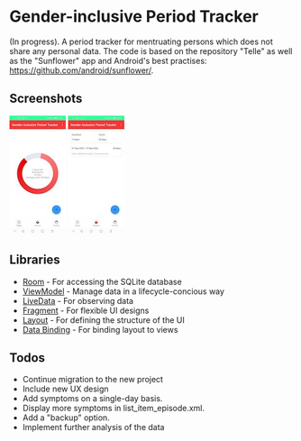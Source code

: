 # Gender-inclusive Period Tracker
(In progress). A period tracker for mentruating persons which does not share any personal data.
The code is based on the repository "Telle" as well as the "Sunflower" app and Android's best practises: https://github.com/android/sunflower/.

## Screenshots
![Today Fragment](today.png "A progress bar, estimating days to next period")
![History Fragment](history.png "A list of the periods in the database")

## Libraries
- [Room][0] - For accessing the SQLite database
- [ViewModel][3] - Manage data in a lifecycle-concious way
- [LiveData][2] - For observing data
- [Fragment][5] - For flexible UI designs
- [Layout][4] - For defining the structure of the UI
- [Data Binding][1] - For binding layout to views

[0]: https://developer.android.com/topic/libraries/architecture/room 
[1]: https://developer.android.com/topic/libraries/data-binding/
[2]: https://developer.android.com/topic/libraries/architecture/livedata
[3]: https://developer.android.com/topic/libraries/architecture/viewmodel
[4]: https://developer.android.com/guide/topics/ui/declaring-layout
[5]: https://developer.android.com/guide/components/fragments

## Todos
- Continue migration to the new project
- Include new UX design
- Add symptoms on a single-day basis.
- Display more symptoms in list_item_episode.xml.
- Add a "backup" option.
- Implement further analysis of the data
